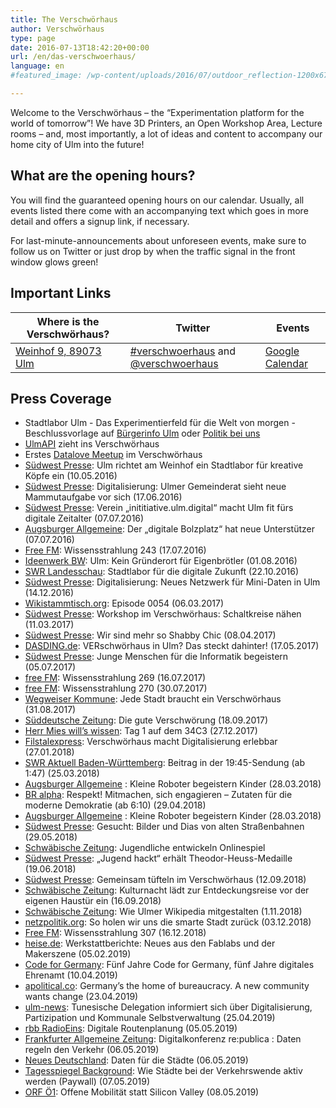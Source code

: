 ```yaml
---
title: The Verschwörhaus
author: Verschwörhaus
type: page
date: 2016-07-13T18:42:20+00:00
url: /en/das-verschwoerhaus/
language: en
#featured_image: /wp-content/uploads/2016/07/outdoor_reflection-1200x675.jpg

---
```

Welcome to the Verschwörhaus – the “Experimentation platform for the world of tomorrow”! We have 3D Printers, an Open Workshop Area, Lecture rooms – and, most importantly, a lot of ideas and content to accompany our home city of Ulm into the future!

<!--more-->

## What are the opening hours?
You will find the guaranteed opening hours on our calendar. Usually, all events listed there come with an accompanying text which goes in more detail and offers a signup link, if necessary.

For last-minute-announcements about unforeseen events, make sure to follow us on Twitter or just drop by when the traffic signal in the front window glows green!

## Important Links

| Where is the Verschwörhaus? | Twitter | Events |
| - | - | - |
| [Weinhof 9, 89073 Ulm](https://www.openstreetmap.org/node/1437402541#map=19/48.39649) | [#verschwoerhaus](https://twitter.com/hashtag/verschwoerhaus) and [@verschwoerhaus](https://twitter.com/verschwoerhaus) | [Google Calendar](https://calendar.google.com/calendar/embed?src=slaun4l80uh2s0ototiol4qkgo%40group.calendar.google.com&ctz=Europe/Berlin) |

## Press Coverage

  * Stadtlabor Ulm - Das Experimentierfeld für die Welt von morgen - Beschlussvorlage auf [Bürgerinfo Ulm][6] oder [Politik bei uns][7]
  * [UlmAPI][8] zieht ins Verschwörhaus
  * Erstes [Datalove Meetup][9] im Verschwörhaus
  * [Südwest Presse][10]: Ulm richtet am Weinhof ein Stadtlabor für kreative Köpfe ein (10.05.2016)
  * [Südwest Presse][11]: Digitalisierung: Ulmer Gemeinderat sieht neue Mammutaufgabe vor sich (17.06.2016)
  * [Südwest Presse][12]: Verein &#8222;inititiative.ulm.digital&#8220; macht Ulm fit fürs digitale Zeitalter (07.07.2016)
  * [Augsburger Allgemeine][13]: Der „digitale Bolzplatz“ hat neue Unterstützer (07.07.2016)
  * [Free FM][14]: Wissensstrahlung 243 (17.07.2016)
  * [Ideenwerk BW][15]: Ulm: Kein Gründerort für Eigenbrötler (01.08.2016)
  * [SWR Landesschau][16]: Stadtlabor für die digitale Zukunft (22.10.2016)
  * [Südwest Presse][17]: Digitalisierung: Neues Netzwerk für Mini-Daten in Ulm (14.12.2016)
  * [Wikistammtisch.org][18]: Episode 0054 (06.03.2017)
  * [Südwest Presse][19]: Workshop im Verschwörhaus: Schaltkreise nähen (11.03.2017)
  * [Südwest Presse][20]: Wir sind mehr so Shabby Chic (08.04.2017)
  * [DASDING.de][21]: VERschwörhaus in Ulm? Das steckt dahinter! (17.05.2017)
  * [Südwest Presse][22]: Junge Menschen für die Informatik begeistern (05.07.2017)
  * [free FM][23]: Wissensstrahlung 269 (16.07.2017)
  * [free FM][24]: Wissensstrahlung 270 (30.07.2017)
  * [Wegweiser Kommune][25]: Jede Stadt braucht ein Verschwörhaus (31.08.2017)
  * [Süddeutsche Zeitung][26]: Die gute Verschwörung (18.09.2017)
  * [Herr Mies will&#8217;s wissen][27]: Tag 1 auf dem 34C3 (27.12.2017)
  * [Filstalexpress][28]: Verschwörhaus macht Digitalisierung erlebbar (27.01.2018)
  * [SWR Aktuell Baden-Württemberg][29]: Beitrag in der 19:45-Sendung (ab 1:47) (25.03.2018)
  * [Augsburger Allgemeine][30] : Kleine Roboter begeistern Kinder (28.03.2018)
  * [BR alpha][31]: Respekt! Mitmachen, sich engagieren – Zutaten für die moderne Demokratie (ab 6:10) (29.04.2018)
  * [Augsburger Allgemeine][30] : Kleine Roboter begeistern Kinder (28.03.2018)
  * [Südwest Presse][32]: Gesucht: Bilder und Dias von alten Straßenbahnen (29.05.2018)
  * [Schwäbische Zeitung][33]: Jugendliche entwickeln Onlinespiel
  * [Südwest Presse][34]: &#8222;Jugend hackt&#8220; erhält Theodor-Heuss-Medaille (19.06.2018)
  * [Südwest Presse][35]: Gemeinsam tüfteln im Verschwörhaus (12.09.2018)
  * [Schwäbische Zeitung][36]: Kulturnacht lädt zur Entdeckungsreise vor der eigenen Haustür ein (16.09.2018)
  * [Schwäbische Zeitung][37]: Wie Ulmer Wikipedia mitgestalten (1.11.2018)
  * [netzpolitik.org][38]: So holen wir uns die smarte Stadt zurück (03.12.2018)
  * [Free FM][39]: Wissensstrahlung 307 (16.12.2018)
  * [heise.de][40]: Werkstattberichte: Neues aus den Fablabs und der Makerszene (05.02.2019)
  * [Code for Germany][41]: Fünf Jahre Code for Germany, fünf Jahre digitales Ehrenamt (10.04.2019)
  * [apolitical.co][42]: Germany’s the home of bureaucracy. A new community wants change (23.04.2019)
  * [ulm-news][43]: Tunesische Delegation informiert sich über Digitalisierung, Partizipation und Kommunale Selbstverwaltung (25.04.2019)
  * [rbb RadioEins][44]: Digitale Routenplanung (05.05.2019)
  * [Frankfurter Allgemeine Zeitung][45]: Digitalkonferenz re:publica : Daten regeln den Verkehr (06.05.2019)
  * [Neues Deutschland][46]: Daten für die Städte (06.05.2019)
  * [Tagesspiegel Background][47]: Wie Städte bei der Verkehrswende aktiv werden (Paywall) (07.05.2019)
  * [ORF Ö1][48]: Offene Mobilität statt Silicon Valley (08.05.2019)

 [1]: https://de.wikipedia.org/wiki/IRGW-Gemeindezentrum_Ulm
 [2]: https://de.wikipedia.org/wiki/Schw%C3%B6rhaus_(Ulm)
 [3]: https://www.openstreetmap.org/?mlat=48.39649&mlon=9.99045#map=20/48.39649/9.99045&layers=H
 [4]: /termine-und-oeffnungszeiten/
 [5]: https://twitter.com/verschwoerhaus
 [6]: http://buergerinfo.ulm.de/vo0050.php?__kvonr=4507
 [7]: https://politik-bei-uns.de/paper/571961b01ae6a03d37ecbbac
 [8]: http://www.ulmapi.de/news/2016/07/10/weinhof9.html
 [9]: http://www.meetup.com/de-DE/datalove-OK-Lab-Ulm/events/232411270/
 [10]: http://www.swp.de/3826555
 [11]: http://www.swp.de/3884928
 [12]: http://www.swp.de/3914382
 [13]: http://www.augsburger-allgemeine.de/neu-ulm/Der-digitale-Bolzplatz-hat-neue-Unterstuetzer-id38373467.html
 [14]: https://www.freefm.de/programm/wissensstrahlung/wissensstrahlung-17072016
 [15]: http://www.ideenwerkbw.de/ulm-standortportraet/
 [16]: http://www.swr.de/landesschau-aktuell/bw/ulm/ulmer-it-nachwuchs-stadtlabor-fuer-die-digitale-zukunft/-/id=1612/did=18357564/nid=1612/1wzjy9a/index.html
 [17]: http://www.swp.de/ulm/lokales/ulm_neu_ulm/Digitalisierung_-Neues-Netzwerk-fuer-Mini-Daten-in-Ulm-14169539.html
 [18]: https://wikistammtisch.org/wikistammtisch-episode-0054-mit-stefan-kaufmann/
 [19]: http://www.swp.de/ulm/lokales/ulm_neu_ulm/schaltkreise-naehen-14579542.html
 [20]: http://www.swp.de/ulm/lokales/ulm_neu_ulm/shabby-chic-im-verschwoerhaus-14758890.html
 [21]: https://www.dasding.de/ulm/Verschwoerhaus-Ulm/-/id=995166/nid=995166/did=1241604/14agkam/index.html
 [22]: http://www.swp.de/ulm/lokales/ulm_neu_ulm/kollegiaten-lernen-code-15364752.html
 [23]: https://www.freefm.de/programm/wissensstrahlung/wissensstrahlung-16072017
 [24]: https://www.freefm.de/programm/wissensstrahlung/wissensstrahlung-30072017
 [25]: https://blog.wegweiser-kommune.de/allgemein/jede-stadt-braucht-ein-verschwoerhaus-wie-in-ulm
 [26]: http://www.sueddeutsche.de/wirtschaft/smart-city-die-guten-nerds-1.3671440
 [27]: https://mies.me/2017/12/27/herr-mies-sagtwat-tag-1-auf-dem-34c3/
 [28]: https://filstalexpress.de/lokalnachrichten/64010/
 [29]: https://www.ardmediathek.de/tv/SWR-Aktuell-Baden-W%C3%BCrttemberg/Sendung-19-45-Uhr/SWR-Baden-W%C3%BCrttemberg/Video?bcastId=254078&documentId=51122336
 [30]: https://www.augsburger-allgemeine.de/neu-ulm/Kleine-Roboter-begeistern-Kinder-id50757506.html
 [31]: https://www.br.de/mediathek/video/respekt-29042018-mitmachen-sich-engagieren-zutaten-fuer-die-moderne-demokratie-av:5ab3d4a44001e50018939daf
 [32]: https://www.swp.de/suedwesten/staedte/ulm/gesucht_-bilder-und-dias-von-alten-strassenbahnen-26844278.html
 [33]: https://www.schwaebische.de/landkreis/alb-donau-kreis/ulm_video,-jugendliche-entwickeln-onlinespiel-_vidid,146976.html
 [34]: https://www.swp.de/suedwesten/staedte/ulm/_jugend-hackt_-erhaelt-theodor-heuss-medaille-27006564.html
 [35]: https://www.swp.de/suedwesten/staedte/ulm/gemeinsam-tuefteln-im-verschwoerhaus-27622024.html
 [36]: https://www.schwaebische.de/landkreis/alb-donau-kreis/ulm_artikel,-kulturnacht-l%C3%A4dt-zur-entdeckungsreise-vor-der-eigenen-haust%C3%BCr-ein-_arid,10933590.html
 [37]: https://www.schwaebische.de/landkreis/alb-donau-kreis/ulm_artikel,-wie-ulmer-wikipedia-mitgestalten-_arid,10957310.html
 [38]: https://netzpolitik.org/2018/so-holen-wir-uns-die-smarte-stadt-zurueck/
 [39]: https://www.freefm.de/artikel/wissensstrahlung-16122018
 [40]: https://www.heise.de/make/meldung/Werkstattberichte-Neues-aus-den-Fablabs-und-der-Makerszene-4267257.html
 [41]: https://codefor.de/blog/Fuenf-Jahre-Code-for-Germany.html
 [42]: https://apolitical.co/solution_article/germanys-the-home-of-bureaucracy-a-new-community-wants-change/
 [43]: https://www.ulm-news.de/weblog/ulm-news/view/dt/3/article/69118/Tunesische_Delegation_informiert_sich_-uuml-ber_Digitalisierung-_Partizipation_und_Kommunale_Selbstverwaltung.html
 [44]: https://www.radioeins.de/programm/sendungen/die_sonntagsfahrer/_/mobilitaet-auf-der-re-publica-digitale-routenplanung--.html
 [45]: https://www.faz.net/aktuell/feuilleton/debatten/auf-der-re-publica-geht-es-um-mobilitaet-von-morgen-16173786.html
 [46]: https://www.neues-deutschland.de/artikel/1118110.re-publica-daten-fuer-die-staedte.html
 [47]: https://background.tagesspiegel.de/wie-staedte-bei-der-verkehrswende-aktiv-werden
 [48]: https://oe1.orf.at/player/20190508/552826
